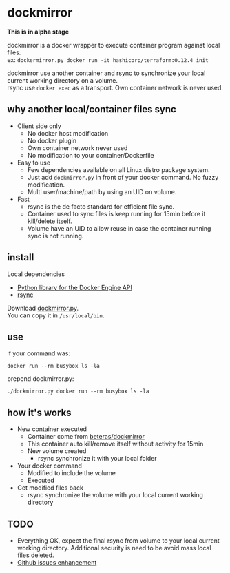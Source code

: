 # dockmirror

**This is in alpha stage**

dockmirror is a docker wrapper to execute container program against local files.  
ex: `dockermirror.py docker run -it hashicorp/terraform:0.12.4 init`

dockmirror use another container and rsync to synchronize your local current working directory on a volume.  
rsync use `docker exec` as a transport. Own container network is never used.

## why another local/container files sync

- Client side only
    - No docker host modification
    - No docker plugin
    - Own container network never used
    - No modification to your container/Dockerfile
- Easy to use
    - Few dependencies available on all Linux distro package system.
    - Just add `dockmirror.py` in front of your docker command. No fuzzy modification. 
    - Multi user/machine/path by using an UID on volume.
- Fast
    - rsync is the de facto standard for efficient file sync.
    - Container used to sync files is keep running for 15min before it kill/delete itself.
    - Volume have an UID to allow reuse in case the container running sync is not running.

## install

Local dependencies
 - [Python library for the Docker Engine API](https://github.com/docker/docker-py)
 - [rsync](https://rsync.samba.org/)

Download [dockmirror.py](https://raw.githubusercontent.com/beteras/dockmirror/master/dockmirror.py).  
You can copy it in `/usr/local/bin`.

## use

if your command was:

`docker run --rm busybox ls -la`

prepend dockmirror.py:

`./dockmirror.py docker run --rm busybox ls -la`

## how it's works

- New container executed
    - Container come from [beteras/dockmirror](https://hub.docker.com/r/beteras/dockmirror)
    - This container auto kill/remove itself without activity for 15min
    - New volume created
        - rsync synchronize it with your local folder
- Your docker command
    - Modified to include the volume
    - Executed
- Get modified files back
    - rsync synchronize the volume with your local current working directory

## TODO
- Everything OK, expect the final rsync from volume to your local current working directory. Additional security is need to be avoid mass local files deleted. 
- [Github issues enhancement](https://github.com/beteras/dockmirror/issues?q=is%3Aissue+is%3Aopen+label%3Aenhancement)

